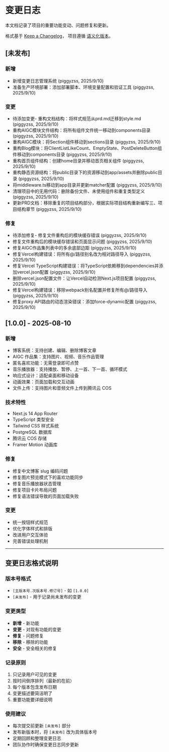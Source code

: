 # 变更日志

本文档记录了项目的重要功能变动、问题修复和更新。

格式基于 [Keep a Changelog](https://keepachangelog.com/zh-CN/1.0.0/)，
项目遵循 [语义化版本](https://semver.org/lang/zh-CN/)。

## [未发布]

### 新增

- 新增变更日志管理系统 (piggyzss, 2025/9/10)
- 准备生产环境部署：添加部署脚本、环境变量配置和验证工具 (piggyzss, 2025/9/10)

### 变更

- 待添加变更- 重构文档结构：将样式规范从prd.md迁移到style.md (piggyzss, 2025/9/10)
- 重构AIGC模块文件结构：将所有组件文件统一移动到components目录 (piggyzss, 2025/9/10)
- 重构AIGC模块：将Section组件移动到sections目录 (piggyzss, 2025/9/10)
- 重构Blog模块：将ClientListLikeCount、EmptyState、PostDeleteButton组件移动到components目录 (piggyzss, 2025/9/10)
- 重构首页组件结构：创建home目录并移动首页相关组件 (piggyzss, 2025/9/10)
- 重构静态资源结构：将public目录下的资源移动到app/assets并删除public目录 (piggyzss, 2025/9/10)
- 将middleware.ts移动到app目录并更新matcher配置 (piggyzss, 2025/9/10)
- 清理项目中的无用代码：删除备份文件、未使用组件和重复类型定义 (piggyzss, 2025/9/10)
- 更新PRD文档：移除重复的项目结构部分，根据实际项目结构重新编写三、项目结构章节 (piggyzss, 2025/9/10)

### 修复

- 待添加修复- 修复文件重构后的模块缓存错误 (piggyzss, 2025/9/10)
- 修复文件重构后的模块缓存错误和页面显示问题 (piggyzss, 2025/9/10)
- 修复AIGC作品集列表中的多余底部边距 (piggyzss, 2025/9/10)
- 修复Vercel构建错误：将所有@/路径别名改为相对路径导入 (piggyzss, 2025/9/10)
- 修复Vercel TypeScript构建错误：将TypeScript依赖移到dependencies并添加vercel.json配置 (piggyzss, 2025/9/10)
- 删除vercel.json配置文件：让Vercel自动检测Next.js项目配置 (piggyzss, 2025/9/10)
- 修复Vercel构建错误：移除webpack别名配置并修复所有@/路径导入 (piggyzss, 2025/9/10)
- 修复proxy API路由的动态渲染错误：添加force-dynamic配置 (piggyzss, 2025/9/10)

## [1.0.0] - 2025-08-10

### 新增

- 博客系统：支持创建、编辑、删除博客文章
- AIGC 作品集：支持图片、视频、音乐作品管理
- 匿名喜欢功能：无需登录即可点赞
- 音乐播放器：支持播放、暂停、上一首、下一首、循环模式
- 响应式设计：适配桌面和移动设备
- 动画效果：页面加载和交互动画
- 文件上传：支持图片和音频文件上传到腾讯云 COS

### 技术特性

- Next.js 14 App Router
- TypeScript 类型安全
- Tailwind CSS 样式系统
- PostgreSQL 数据库
- 腾讯云 COS 存储
- Framer Motion 动画库

### 修复

- 修复中文博客 slug 编码问题
- 修复图片预览模式下的喜欢功能同步
- 修复音乐播放器状态管理
- 修复项目卡片布局问题
- 修复语法错误导致的页面加载失败

### 变更

- 统一按钮样式规范
- 优化字体样式和排版
- 改进用户交互体验
- 完善错误处理机制

---

## 变更日志格式说明

### 版本号格式

- `[主版本号.次版本号.修订号]` - 如 `[1.0.0]`
- `[未发布]` - 用于记录尚未发布的变更

### 变更类型

- **新增** - 新功能
- **变更** - 对现有功能的变更
- **修复** - 问题修复
- **移除** - 移除的功能
- **安全** - 安全相关的修复

### 记录原则

1. 只记录用户可见的变更
2. 按时间倒序排列（最新的在前）
3. 每个版本包含发布日期
4. 变更描述要简洁明了
5. 重要功能要详细说明

### 使用建议

- 每次提交前更新 `[未发布]` 部分
- 发布新版本时，将 `[未发布]` 改为具体版本号
- 定期回顾和整理变更日志
- 团队协作时确保变更日志同步更新
